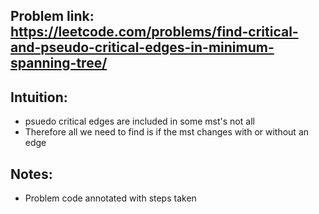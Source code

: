 ## Problem link: https://leetcode.com/problems/find-critical-and-pseudo-critical-edges-in-minimum-spanning-tree/

## Intuition:

- psuedo critical edges are included in some mst's not all
- Therefore all we need to find is if the mst changes with or without an edge

## Notes: 

- Problem code annotated with steps taken
